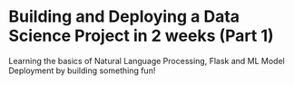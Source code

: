 # Building and Deploying a Data Science Project in 2 weeks (Part 1)
Learning the basics of Natural Language Processing, Flask and ML Model Deployment by building something fun!
